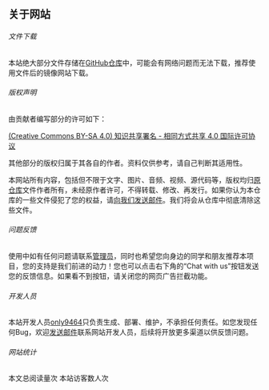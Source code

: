 ## 关于网站

###### 文件下载

本站绝大部分文件存储在[GitHub仓库](https://github.com/HEUOpenResource/heu-icicles)中，可能会有网络问题而无法下载，推荐使用文件后的镜像网站下载。

###### 版权声明

由贡献者编写部分的许可如下：

[(Creative Commons BY-SA 4.0) 知识共享署名 - 相同方式共享 4.0 国际许可协议](https://creativecommons.org/licenses/by-nc-sa/4.0/deed.zh)

其他部分的版权归属于其各自的作者。资料仅供参考，请自己判断其适用性。

本网站所有内容，包括但不限于文字、图片、音频、视频、源代码等，版权均归[原仓库](https://github.com/HEUOpenResource/heu-icicles)文件作者所有，未经原作者许可，不得转载、修改、再发行。如果你认为本仓库的一些文件侵犯了您的权益，请[向我们发送邮件](mailto://hdxin2002@gmail.com)。我们将会从仓库中彻底清除这些文件。

###### 问题反馈

使用中如有任何问题请联系[管理员](mailto://hdxin2002@gmail.com)，同时也希望您向身边的同学和朋友推荐本项目，您的支持是我们前进的动力！您也可以点击右下角的“Chat with us”按钮发送您的反馈信息。如果看不到按钮，请关闭您的网页广告拦截功能。

###### 开发人员

本站开发人员[only9464](https://github.com/only9464)只负责生成、部署、维护，不承担任何责任。如您发现任何Bug，欢迎[发送邮件](mailto://sky9464@qq.com)联系网站开发人员，后续将开放更多渠道以供反馈问题。

###### 网站统计
<span id="busuanzi_container_page_pv">本文总阅读量<span id="busuanzi_value_page_pv"></span>次</span>
<span id="busuanzi_container_site_uv">本站访客数<span id="busuanzi_value_site_uv"></span>人次</span>

<script src="https://code.tidio.co/cxznnwqpscdvdmtboln0dgrtgrmixd5j.js" async></script>
